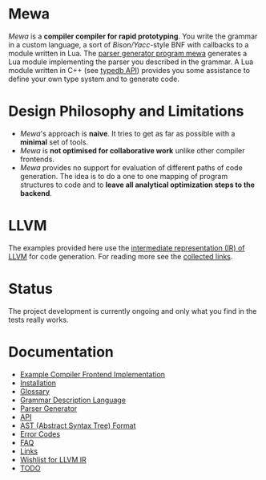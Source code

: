 # Mewa
_Mewa_ is a **compiler compiler for rapid prototyping**. You write the grammar in a custom language, a sort of _Bison/Yacc_-style BNF with callbacks to a module written in Lua. The [parser generator program mewa](doc/program_mewa.pdf) generates a Lua module implementing the parser you described in the grammar.
A Lua module written in C++ (see [typedb API](doc/typedb.md)) provides you some assistance to define your own type system and to generate code.

# Design Philosophy and Limitations
 - _Mewa_'s approach is **naive**. It tries to get as far as possible with a **minimal** set of tools.
 - _Mewa_ is **not optimised for collaborative work** unlike other compiler frontends.
 - _Mewa_ provides no support for evaluation of different paths of code generation. The idea is to do a one to one mapping of program structures to code and to **leave all analytical optimization steps to the backend**.
 
# LLVM
The examples provided here use the [intermediate representation (IR) of LLVM](https://llvm.org/docs/LangRef.html) for code generation. 
For reading more see the [collected links](doc/links.md).

# Status
The project development is currently ongoing and only what you find in the tests really works.

# Documentation
* [Example Compiler Frontend Implementation](doc/example_compiler.md)
* [Installation](INSTALL.Ubuntu.md)
* [Glossary](doc/glossary.md)
* [Grammar Description Language](doc/grammar.md)
* [Parser Generator](doc/program_mewa.pdf)
* [API](doc/libmewa.md)
* [AST (Abstract Syntax Tree) Format](doc/ast.md)
* [Error Codes](doc/errorcodes.md)
* [FAQ](doc/faq.md)
* [Links](doc/links.md)
* [Wishlist for LLVM IR](doc/wishlist_llvmir.md)
* [TODO](doc/todo.md)

